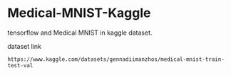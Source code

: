 # Medical-MNIST-Kaggle
tensorflow and Medical MNIST in kaggle dataset.


dataset link
```
https://www.kaggle.com/datasets/gennadiimanzhos/medical-mnist-train-test-val
```
